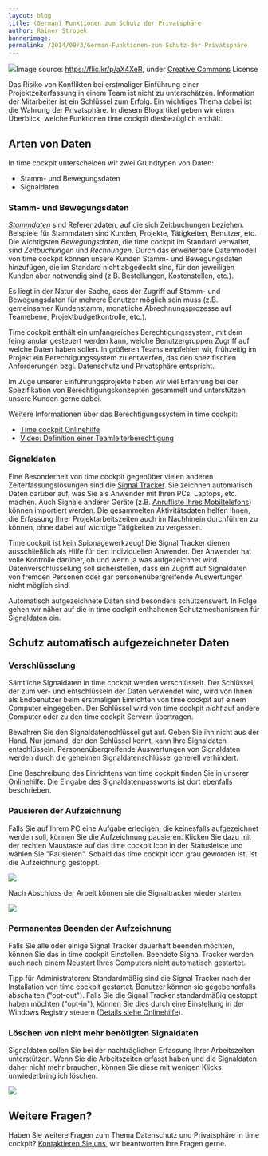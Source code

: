 ```yaml
---
layout: blog
title: (German) Funktionen zum Schutz der Privatsphäre
author: Rainer Stropek
bannerimage: 
permalink: /2014/09/3/German-Funktionen-zum-Schutz-der-Privatsphäre
---
```


<div class="imageCaption" xmlns="http://www.w3.org/1999/xhtml">
  <img src="{{site.baseurl}}images/blog/2014/09/8521624548_2a1489aa94_k.jpg" />Image source: <a href="https://flic.kr/p/dZ2y6b" target="_blank">https://flic.kr/p/aX4XeR</a>, under <a href="https://creativecommons.org/licenses/by-sa/2.0/" target="_blank">Creative Commons</a> License</div><p xmlns="http://www.w3.org/1999/xhtml">Das Risiko von Konflikten bei erstmaliger Einführung einer Projektzeiterfassung in einem Team ist nicht zu unterschätzen. Information der Mitarbeiter ist ein Schlüssel zum Erfolg. Ein wichtiges Thema dabei ist die Wahrung der Privatsphäre. In diesem Blogartikel geben wir einen Überblick, welche Funktionen time cockpit diesbezüglich enthält.</p><h2 xmlns="http://www.w3.org/1999/xhtml">Arten von Daten</h2><p xmlns="http://www.w3.org/1999/xhtml">In time cockpit unterscheiden wir zwei Grundtypen von Daten:</p><ul xmlns="http://www.w3.org/1999/xhtml">
  <li>Stamm- und Bewegungsdaten</li>
  <li>Signaldaten</li>
</ul><h3 xmlns="http://www.w3.org/1999/xhtml">Stamm- und Bewegungsdaten</h3><p xmlns="http://www.w3.org/1999/xhtml">
  <em>
    <a href="http://de.wikipedia.org/wiki/Stammdaten" target="_blank">Stammdaten</a>
  </em> sind Referenzdaten, auf die sich Zeitbuchungen beziehen. Beispiele für Stammdaten sind Kunden, Projekte, Tätigkeiten, Benutzer, etc. Die wichtigsten <em>Bewegungsdaten</em>, die time cockpit im Standard verwaltet, sind <em>Zeitbuchungen</em> und <em>Rechnungen</em>. Durch das erweiterbare Datenmodell von time cockpit können unsere Kunden Stamm- und Bewegungsdaten hinzufügen, die im Standard nicht abgedeckt sind, für den jeweiligen Kunden aber notwendig sind (z.B. Bestellungen, Kostenstellen, etc.).</p><p xmlns="http://www.w3.org/1999/xhtml">Es liegt in der Natur der Sache, dass der Zugriff auf Stamm- und Bewegungsdaten für mehrere Benutzer möglich sein muss (z.B. gemeinsamer Kundenstamm, monatliche Abrechnungsprozesse auf Teamebene, Projektbudgetkontrolle, etc.).</p><p class="showcase" xmlns="http://www.w3.org/1999/xhtml">Time cockpit enthält ein umfangreiches Berechtigungssystem, mit dem feingranular gesteuert werden kann, welche Benutzergruppen Zugriff auf welche Daten haben sollen. In größeren Teams empfehlen wir, frühzeitig im Projekt ein Berechtigungssystem zu entwerfen, das den spezifischen Anforderungen bzgl. Datenschutz und Privatsphäre entspricht.</p><p xmlns="http://www.w3.org/1999/xhtml">Im Zuge unserer Einführungsprojekte haben wir viel Erfahrung bei der Spezifikation von Berechtigungskonzepten gesammelt und unterstützen unsere Kunden gerne dabei.</p><p xmlns="http://www.w3.org/1999/xhtml">Weitere Informationen über das Berechtigungssystem in time cockpit:</p><ul xmlns="http://www.w3.org/1999/xhtml">
  <li>
    <a href="http://help.timecockpit.com/?topic=html/68657e1a-43f2-444c-959b-fb0a23cb2e33.htm" target="_blank">Time cockpit Onlinehilfe</a>
  </li>
  <li>
    <a href="http://www.timecockpit.com/blog/2014/07/14/Setting-Up-Team-Leader--Member-Permissions-in-Time-Cockpit" target="_blank">Video: Definition einer Teamleiterberechtigung</a>
  </li>
</ul><h3 xmlns="http://www.w3.org/1999/xhtml">Signaldaten  </h3><p xmlns="http://www.w3.org/1999/xhtml">Eine Besonderheit von time cockpit gegenüber vielen anderen Zeiterfassungslösungen sind die <a href="http://help.timecockpit.com/?topic=html/bc84a014-edce-4c69-98a8-c6a7774b138c.htm" target="_blank">Signal Tracker</a>. Sie zeichnen automatisch Daten darüber auf, was Sie als Anwender mit Ihren PCs, Laptops, etc. machen. Auch Signale anderer Geräte (z.B. <a href="http://www.timecockpit.com/blog/2013/01/22/Synchronized-Android-Call-Log-Import" target="_blank">Anrufliste Ihres Mobiltelefons</a>) können importiert werden. Die gesammelten Aktivitätsdaten helfen Ihnen, die Erfassung Ihrer Projektarbeitszeiten auch im Nachhinein durchführen zu können, ohne dabei auf wichtige Tätigkeiten zu vergessen.</p><p class="showcase" xmlns="http://www.w3.org/1999/xhtml">Time cockpit ist kein Spionagewerkzeug! Die Signal Tracker dienen ausschließlich als Hilfe für den individuellen Anwender. Der Anwender hat volle Kontrolle darüber, ob und wenn ja was aufgezeichnet wird. Datenverschlüsselung soll sicherstellen, dass ein Zugriff auf Signaldaten von fremden Personen oder gar personenübergreifende Auswertungen nicht möglich sind.</p><p xmlns="http://www.w3.org/1999/xhtml">Automatisch aufgezeichnete Daten sind besonders schützenswert. In Folge gehen wir näher auf die in time cockpit enthaltenen Schutzmechanismen für Signaldaten ein.</p><h2 xmlns="http://www.w3.org/1999/xhtml">Schutz automatisch aufgezeichneter Daten</h2><h3 xmlns="http://www.w3.org/1999/xhtml">Verschlüsselung</h3><p xmlns="http://www.w3.org/1999/xhtml">Sämtliche Signaldaten in time cockpit werden verschlüsselt. Der Schlüssel, der zum ver- und entschlüsseln der Daten verwendet wird, wird von Ihnen als Endbenutzer beim erstmaligen Einrichten von time cockpit auf einem Computer eingegeben. Der Schlüssel wird von time cockpit <em>nicht</em> auf andere Computer oder zu den time cockpit Servern übertragen. </p><p class="showcase" xmlns="http://www.w3.org/1999/xhtml">Bewahren Sie den Signaldatenschlüssel gut auf. Geben Sie ihn nicht aus der Hand. Nur jemand, der den Schlüssel kennt, kann Ihre Signaldaten entschlüsseln. Personenübergreifende Auswertungen von Signaldaten werden durch die geheimen Signaldatenschlüssel generell verhindert.</p><f:function name="Composite.Media.ImageGallery.Slimbox2" xmlns:f="http://www.composite.net/ns/function/1.0">
  <f:param name="MediaImage" value="MediaArchive:8f8bad11-bfd8-4b5d-8550-1abf47fc758b" xmlns:f="http://www.composite.net/ns/function/1.0" />
  <f:param name="ThumbnailMaxWidth" value="300" xmlns:f="http://www.composite.net/ns/function/1.0" />
  <f:param name="ThumbnailMaxHeight" value="400" xmlns:f="http://www.composite.net/ns/function/1.0" />
  <f:param name="ImageMaxWidth" value="1280" xmlns:f="http://www.composite.net/ns/function/1.0" />
  <f:param name="ImageMaxHeight" value="1024" xmlns:f="http://www.composite.net/ns/function/1.0" />
</f:function><p xmlns="http://www.w3.org/1999/xhtml">Eine Beschreibung des Einrichtens von time cockpit finden Sie in unserer <a href="http://help.timecockpit.com/?topic=html/252608c7-8762-4745-ad68-b495fbf0a17f.htm" target="_blank">Onlinehilfe</a>. Die Eingabe des Signaldatenpassworts ist dort ebenfalls beschrieben.</p><h3 xmlns="http://www.w3.org/1999/xhtml">Pausieren der Aufzeichnung</h3><p xmlns="http://www.w3.org/1999/xhtml">Falls Sie auf Ihrem PC eine Aufgabe erledigen, die keinesfalls aufgezeichnet werden soll, können Sie die Aufzeichnung pausieren. Klicken Sie dazu mit der rechten Maustaste auf das time cockpit Icon in der Statusleiste und wählen Sie "Pausieren". Sobald das time cockpit Icon grau geworden ist, ist die Aufzeichnung gestoppt.</p><p xmlns="http://www.w3.org/1999/xhtml">
  <img src="{{site.baseurl}}images/blog/2014/09/PauseTracking.png" />
</p><p xmlns="http://www.w3.org/1999/xhtml">Nach Abschluss der Arbeit können sie die Signaltracker wieder starten.</p><p xmlns="http://www.w3.org/1999/xhtml">
  <img src="{{site.baseurl}}images/blog/2014/09/ResumeTracking.png" />
</p><h3 xmlns="http://www.w3.org/1999/xhtml">Permanentes Beenden der Aufzeichnung</h3><p xmlns="http://www.w3.org/1999/xhtml">Falls Sie alle oder einige Signal Tracker dauerhaft beenden möchten, können Sie das in time cockpit Einstellen. Beendete Signal Tracker werden auch nach einem Neustart Ihres Computers nicht automatisch gestartet.</p><f:function name="Composite.Media.ImageGallery.Slimbox2" xmlns:f="http://www.composite.net/ns/function/1.0">
  <f:param name="MediaImage" value="MediaArchive:e6a29509-9287-4d5f-b75c-b9b59238ecdf" xmlns:f="http://www.composite.net/ns/function/1.0" />
  <f:param name="ThumbnailMaxWidth" value="300" xmlns:f="http://www.composite.net/ns/function/1.0" />
  <f:param name="ThumbnailMaxHeight" value="400" xmlns:f="http://www.composite.net/ns/function/1.0" />
  <f:param name="ImageMaxWidth" value="1280" xmlns:f="http://www.composite.net/ns/function/1.0" />
  <f:param name="ImageMaxHeight" value="1024" xmlns:f="http://www.composite.net/ns/function/1.0" />
</f:function><p class="showcase" xmlns="http://www.w3.org/1999/xhtml">Tipp für Administratoren: Standardmäßig sind die Signal Tracker nach der Installation von time cockpit gestartet. Benutzer können sie gegebenenfalls abschalten ("opt-out"). Falls Sie die Signal Tracker standardmäßig gestoppt haben möchten ("opt-in"), können Sie dies durch eine Einstellung in der Windows Registry steuern (<a href="http://help.timecockpit.com/?topic=html/93de1e41-f31c-41e4-968b-44166e8be97b.htm#SignalTrackerAutostart" target="_blank">Details siehe Onlinehilfe</a>).</p><h3 xmlns="http://www.w3.org/1999/xhtml">Löschen von nicht mehr benötigten Signaldaten</h3><p xmlns="http://www.w3.org/1999/xhtml">Signaldaten sollen Sie bei der nachträglichen Erfassung Ihrer Arbeitszeiten unterstützen. Wenn Sie die Arbeitszeiten erfasst haben und die Signaldaten daher nicht mehr brauchen, können Sie diese mit wenigen Klicks unwiederbringlich löschen.</p><p xmlns="http://www.w3.org/1999/xhtml">
  <img src="{{site.baseurl}}images/blog/2014/09/DeleteSignalData.png" />
</p><h2 xmlns="http://www.w3.org/1999/xhtml">Weitere Fragen?</h2><p xmlns="http://www.w3.org/1999/xhtml">Haben Sie weitere Fragen zum Thema Datenschutz und Privatsphäre in time cockpit? <a href="http://www.timecockpit.com/de/hilfe-support/kontakt" target="_blank">Kontaktieren Sie uns</a>, wir beantworten Ihre Fragen gerne.</p>